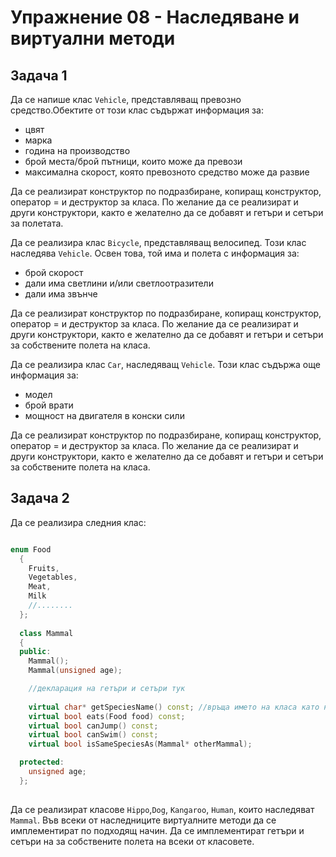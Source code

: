 # Упражнение 08 - Наследяване и виртуални методи

## Задача 1

Да се напише клас `Vehicle`, представляващ превозно средство.Обектите от този клас съдържат информация за:

- цвят
- марка
- година на производство
- брой места/брой пътници, които може да превози
- максимална скорост, която превозното средство може да развие

Да се реализират конструктор по подразбиране, копиращ конструктор, оператор = и деструктор за класа.
По желание да се реализират и други конструктори, както е желателно да се добавят и гетъри и сетъри за полетата.

Да се реализира клас `Bicycle`, представляващ велосипед. Този клас наследява `Vehicle`.
Освен това, той има и полета с информация за:

- брой скорост
- дали има светлини и/или светлоотразители
- дали има звънче

Да се реализират конструктор по подразбиране, копиращ конструктор, оператор = и деструктор за класа. 
По желание да се реализират и други конструктори, както е желателно да се добавят и гетъри и сетъри за собствените полета на класа. 


Да се реализира клас `Car`, наследяващ `Vehicle`. Този клас съдържа още информация за:
- модел
- брой врати
- мощност на двигателя в конски сили

Да се реализират конструктор по подразбиране, копиращ конструктор, оператор = и деструктор за класа.
По желание да се реализират и други конструктори, както е желателно да се добавят и гетъри и сетъри за собствените полета на класа.


## Задача 2

Да се реализира следния клас:

```c++

enum Food
  {
    Fruits,
    Vegetables,
    Meat,
    Milk
    //........
  };
  
  class Mammal
  {
  public:
    Mammal();
    Mammal(unsigned age);

    //декларация на гетъри и сетъри тук
    
    virtual char* getSpeciesName() const; //връща името на класа като нис
    virtual bool eats(Food food) const;
    virtual bool canJump() const;
    virtual bool canSwim() const;
    virtual bool isSameSpeciesAs(Mammal* otherMammal);

  protected:
    unsigned age;
  };
  
```

Да се реализират класове `Hippo`,`Dog`, `Kangaroo`, `Human`, които наследяват `Mammal`.
Във всеки от наследниците виртуалните методи да се имплементират по подходящ начин.
Да се имплементират гетъри и сетъри на за собствените полета на всеки от класовете.

